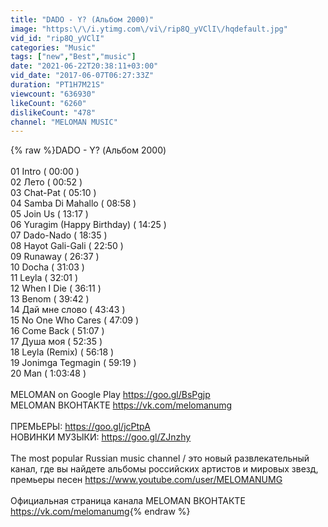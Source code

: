```yaml
---
title: "DADO - Y? (Альбом 2000)"
image: "https:\/\/i.ytimg.com\/vi\/rip8Q_yVClI\/hqdefault.jpg"
vid_id: "rip8Q_yVClI"
categories: "Music"
tags: ["new","Best","music"]
date: "2021-06-22T20:38:11+03:00"
vid_date: "2017-06-07T06:27:33Z"
duration: "PT1H7M21S"
viewcount: "636930"
likeCount: "6260"
dislikeCount: "478"
channel: "MELOMAN MUSIC"
---
```

{% raw %}DADO - Y? (Альбом 2000)<br /><br />01 Intro   ( 00:00 )<br />02 Лето   ( 00:52 )<br />03 Chat-Pat   ( 05:10 )<br />04 Samba Di Mahallo   ( 08:58 )<br />05 Join Us   ( 13:17 )<br />06 Yuragim (Happy Birthday)   ( 14:25 )<br />07 Dado-Nado   ( 18:35 )<br />08 Hayot Gali-Gali   ( 22:50 )<br />09 Runaway   ( 26:37 )<br />10 Docha   ( 31:03 )<br />11 Leyla   ( 32:01 )<br />12 When I Die   ( 36:11 )<br />13 Benom   ( 39:42 )<br />14 Дай мне слово   ( 43:43 )<br />15 No One Who Cares   ( 47:09 )<br />16 Come Back   ( 51:07 )<br />17 Душа моя   ( 52:35 )<br />18 Leyla (Remix)   ( 56:18 )<br />19 Jonimga Tegmagin   ( 59:19 )<br />20 Man   ( 1:03:48 )<br /><br />MELOMAN on Google Play <a rel="nofollow" target="blank" href="https://goo.gl/BsPgjp">https://goo.gl/BsPgjp</a><br />MELOMAN ВКОНТАКТЕ <a rel="nofollow" target="blank" href="https://vk.com/melomanumg">https://vk.com/melomanumg</a><br /><br />ПРЕМЬЕРЫ: <a rel="nofollow" target="blank" href="https://goo.gl/jcPtpA">https://goo.gl/jcPtpA</a><br />НОВИНКИ МУЗЫКИ: <a rel="nofollow" target="blank" href="https://goo.gl/ZJnzhy">https://goo.gl/ZJnzhy</a><br /><br />The most popular Russian music channel / это новый развлекательный канал, где вы найдете альбомы российских артистов и мировых звезд, премьеры песен <a rel="nofollow" target="blank" href="https://www.youtube.com/user/MELOMANUMG">https://www.youtube.com/user/MELOMANUMG</a><br /><br /> Официальная страница канала MELOMAN ВКОНТАКТЕ <a rel="nofollow" target="blank" href="https://vk.com/melomanumg">https://vk.com/melomanumg</a>{% endraw %}
